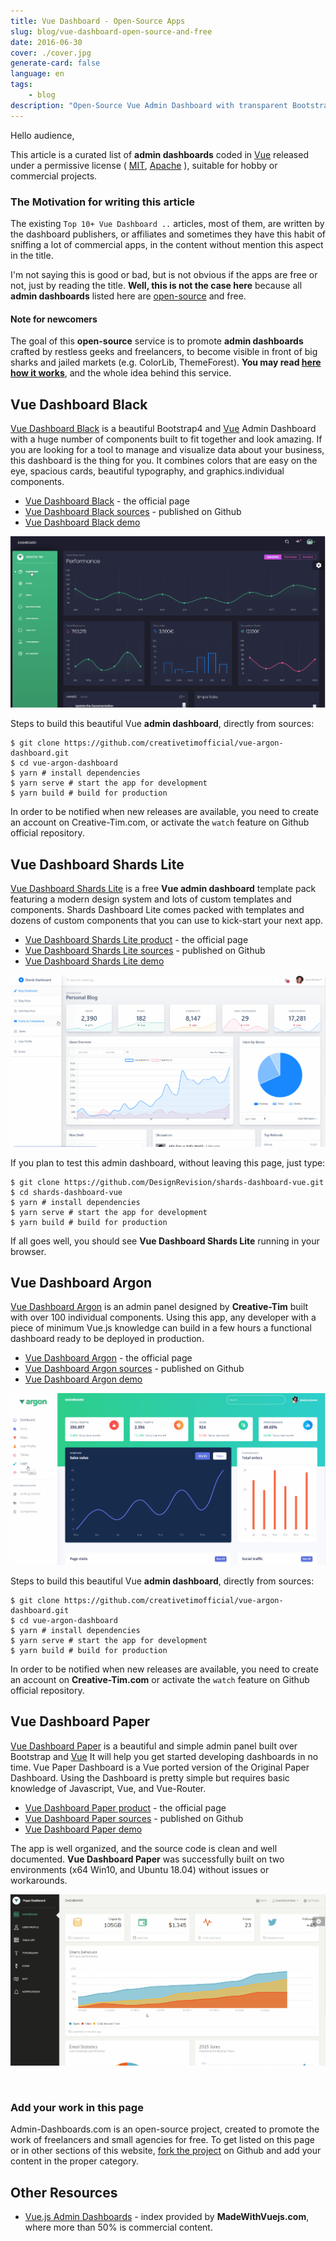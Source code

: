 ```yaml
---
title: Vue Dashboard - Open-Source Apps
slug: blog/vue-dashboard-open-source-and-free
date: 2016-06-30
cover: ./cover.jpg
generate-card: false
language: en
tags:
    - blog
description: "Open-Source Vue Admin Dashboard with transparent Bootstrap4 design coded by FlatLogic company. Released under the MIT license."
---
```


Hello audience,  

This article is a curated list of **admin dashboards** coded in [Vue](https://vuejs.org/) 
released under a permissive license ( [MIT](https://en.wikipedia.org/wiki/MIT_License), [Apache](https://en.wikipedia.org/wiki/Apache_License) ), suitable for hobby or commercial projects.

### The Motivation for writing this article

The existing `Top 10+ Vue Dashboard ..` articles, most of them, are written by the dashboard publishers, 
or affiliates and sometimes they have this habit of sniffing a lot of commercial apps, in the content without mention this aspect in the title. 

I'm not saying this is good or bad, but is not obvious if the apps are free or not, just by reading the title. 
**Well, this is not the case here** because all **admin dashboards** 
listed here are [open-source](https://en.wikipedia.org/wiki/Open_source) and free.

#### Note for newcomers
The goal of this **open-source** service is to promote **admin dashboards** crafted by restless geeks and freelancers, 
to become visible in front of big sharks and jailed markets (e.g. ColorLib, ThemeForest). 
**You may read [here how it works](/how-it-works)**, and the whole idea behind this service.  

## Vue Dashboard Black 

[Vue Dashboard Black](https://www.creative-tim.com/product/vue-black-dashboard) is a beautiful Bootstrap4 and [Vue](https://vuejs.org/) Admin Dashboard with a huge number of components built to fit together and look amazing. If you are looking for a tool to manage and visualize data about your business, this dashboard is the thing for you. It combines colors that are easy on the eye, spacious cards, beautiful typography, and graphics.individual components. 

 - [Vue Dashboard Black](https://www.creative-tim.com/product/vue-argon-dashboard) - the official page
 - [Vue Dashboard Black sources](https://github.com/creativetimofficial/vue-black-dashboard) - published on Github
 - [Vue Dashboard Black demo](https://demos.creative-tim.com/vue-black-dashboard/#/dashboard)

![Vue Dashboard Black - Gif animated presentation.](https://raw.githubusercontent.com/app-generator/static/master/admin-dashboards/vue-dashboard-black-intro.gif)

Steps to build this beautiful Vue **admin dashboard**, directly from sources:

```
$ git clone https://github.com/creativetimofficial/vue-argon-dashboard.git
$ cd vue-argon-dashboard
$ yarn # install dependencies
$ yarn serve # start the app for development
$ yarn build # build for production
```

In order to be notified when new releases are available, you need to create an account on Creative-Tim.com, 
or activate the `watch` feature on Github official repository.

## Vue Dashboard Shards Lite 

[Vue Dashboard Shards Lite](https://designrevision.com/downloads/shards-dashboard-lite-vue/) is a free **Vue admin dashboard** template pack featuring a modern design system and lots of custom templates and components.
Shards Dashboard Lite comes packed with templates and dozens of custom components that you can use to kick-start your next app.

 - [Vue Dashboard Shards Lite product](https://designrevision.com/downloads/shards-dashboard-lite-vue/) - the official page
 - [Vue Dashboard Shards Lite sources](https://github.com/DesignRevision/shards-dashboard-vue) - published on Github
 - [Vue Dashboard Shards Lite demo](https://demos.creative-tim.com/vue-paper-dashboard/#/dashboard)

![Vue Dashboard Paper - Gif animated presentation.](https://raw.githubusercontent.com/app-generator/static/master/admin-dashboards/vue-dashboard-shards-lite-intro.gif)

If you plan to test this admin dashboard, without leaving this page, just type:

```
$ git clone https://github.com/DesignRevision/shards-dashboard-vue.git
$ cd shards-dashboard-vue
$ yarn # install dependencies
$ yarn serve # start the app for development
$ yarn build # build for production
```

If all goes well, you should see **Vue Dashboard Shards Lite** running in your browser. 

## Vue Dashboard Argon 

[Vue Dashboard Argon](https://www.creative-tim.com/product/vue-argon-dashboard) is an admin panel designed by **Creative-Tim** built with over 100 individual components. 
Using this app, any developer with a piece of minimum Vue.js knowledge can build in a few hours a functional dashboard ready to be deployed in production.

 - [Vue Dashboard Argon](https://www.creative-tim.com/product/vue-argon-dashboard) - the official page
 - [Vue Dashboard Argon sources](https://github.com/creativetimofficial/vue-argon-dashboard) - published on Github
 - [Vue Dashboard Argon demo](https://demos.creative-tim.com/vue-argon-dashboard/#/dashboard)

![Vue Dashboard Argon - Gif animated presentation.](https://raw.githubusercontent.com/app-generator/static/master/admin-dashboards/vue-dashboard-argon-intro.gif)

Steps to build this beautiful Vue **admin dashboard**, directly from sources:

```
$ git clone https://github.com/creativetimofficial/vue-argon-dashboard.git
$ cd vue-argon-dashboard
$ yarn # install dependencies
$ yarn serve # start the app for development
$ yarn build # build for production
```

In order to be notified when new releases are available, you need to create an account on **Creative-Tim.com** or activate the `watch` feature on Github official repository.

## Vue Dashboard Paper

[Vue Dashboard Paper](https://www.creative-tim.com/product/vue-paper-dashboard) is a beautiful and simple 
admin panel built over Bootstrap and [Vue](https://vuejs.org/) It will help you get started developing dashboards in no time. Vue Paper Dashboard is a Vue ported version of the Original Paper Dashboard. Using the Dashboard is pretty simple but requires basic knowledge of Javascript, Vue, and Vue-Router.

 - [Vue Dashboard Paper product](https://www.creative-tim.com/product/vue-paper-dashboard) - the official page
 - [Vue Dashboard Paper sources](https://github.com/creativetimofficial/vue-paper-dashboard) - published on Github
 - [Vue Dashboard Paper demo](https://demos.creative-tim.com/vue-paper-dashboard/#/dashboard)

The app is well organized, and the source code is clean and well documented. 
**Vue Dashboard Paper** was successfully built on two environments (x64 Win10, and Ubuntu 18.04) without issues or workarounds.

![Vue Dashboard Paper - Gif animated presentation.](https://raw.githubusercontent.com/app-generator/static/master/admin-dashboards/vue-dashboard-paper-intro.gif)

<br />

### Add your work in this page

Admin-Dashboards.com is an open-source project, created to promote the work of freelancers and small agencies for free.
To get listed on this page or in other sections of this website, [fork the project](https://github.com/admin-dashboards/dashboards) on Github and add your content in the proper category. 

## Other Resources
 - [Vue.js Admin Dashboards](https://madewithvuejs.com/blog/the-best-vue-js-admin-dashboards) - index provided by **MadeWithVuejs.com**, where more than 50% is commercial content.

